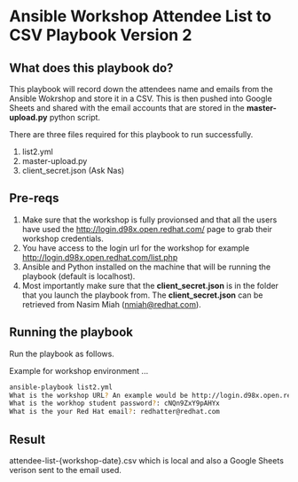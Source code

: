 # Ansible Workshop Attendee List to CSV Playbook Version 2 
## What does this playbook do? 
This playbook will record down the attendees name and emails from the Ansible Wokrshop and store it in a CSV. This is then pushed into Google Sheets and shared with the email accounts that are stored in the **master-upload.py** python script. 

There are three files required for this playbook to run successfully. 
1. list2.yml
2. master-upload.py
4. client_secret.json (Ask Nas)

## Pre-reqs
1. Make sure that the workshop is fully provionsed and that all the users have used the http://login.d98x.open.redhat.com/ page to grab their workshop credentials. 
2. You have access to the login url for the workshop for example http://login.d98x.open.redhat.com/list.php
3. Ansible and Python installed on the machine that will be running the playbook (default is localhost). 
4. Most importantly make sure that the **client_secret.json** is in the folder that you launch the playbook from. The **client_secret.json** can be retrieved from Nasim Miah (nmiah@redhat.com).

## Running the playbook
Run the playbook as follows. 

Example for workshop environment ...

```bash
ansible-playbook list2.yml
What is the workshop URL? An example would be http://login.d98x.open.redhat.com/list.php: http://login.a76d.open.redhat.com/list.php
What is the workhop student password?: cNQn9ZxY9pAHYx
What is the your Red Hat email?: redhatter@redhat.com
```

## Result 
attendee-list-{workshop-date}.csv which is local and also a Google Sheets verison sent to the email used.
